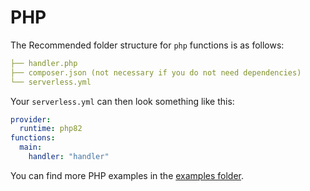 # PHP

The Recommended folder structure for `php` functions is as follows:

```yml
├── handler.php
├── composer.json (not necessary if you do not need dependencies)
└── serverless.yml
```

Your `serverless.yml` can then look something like this:

```yml
provider:
  runtime: php82
functions:
  main:
    handler: "handler"
```

You can find more PHP examples in the [examples folder](../examples).
